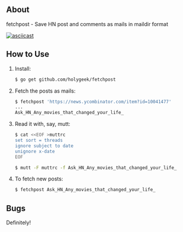 ## About

fetchpost - Save HN post and comments as mails in maildir format

[![asciicast](https://asciinema.org/a/24850.svg)](https://asciinema.org/a/24850)

## How to Use

1. Install:
   ```sh
   $ go get github.com/holygeek/fetchpost
   ```
2. Fetch the posts as mails:
   ```sh
   $ fetchpost 'https://news.ycombinator.com/item?id=10041477'
   ...
   Ask_HN_Any_movies_that_changed_your_life_
   ```
3. Read it with, say, mutt:
   ```sh
   $ cat <<EOF >muttrc
   set sort = threads
   ignore subject to date
   unignore x-date
   EOF

   $ mutt -F muttrc -f Ask_HN_Any_movies_that_changed_your_life_
   ```
4. To fetch new posts:
   ```sh
   $ fetchpost Ask_HN_Any_movies_that_changed_your_life_
   ```

## Bugs

Definitely!
